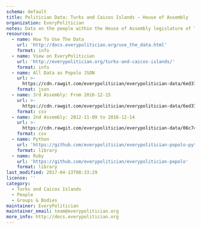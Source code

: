 ```yaml
---
schema: default
title: Politician Data: Turks and Caicos Islands — House of Assembly
organization: EveryPolitician
notes: Data on the people within the House of Assembly legislature of Turks and Caicos Islands.
resources:
  - name: How To Use The Data
    url: 'http://docs.everypolitician.org/use_the_data.html'
    format: info
  - name: View on EveryPolitician
    url: 'http://everypolitician.org/turks-and-caicos-islands/'
    format: info
  - name: All Data as Popolo JSON
    url: >-
      https://cdn.rawgit.com/everypolitician/everypolitician-data/6ed37ad2e55310a0569e6376bd34468aea55ab53/data/Turks_and_Caicos_Islands/Assembly/ep-popolo-v1.0.json
    format: json
  - name: 3rd Assembly: From 2016-12-15
    url: >-
      https://cdn.rawgit.com/everypolitician/everypolitician-data/6ed37ad2e55310a0569e6376bd34468aea55ab53/data/Turks_and_Caicos_Islands/Assembly/term-2016.csv
    format: csv
  - name: 2nd Assembly: 2012-11-09 to 2016-12-14
    url: >-
      https://cdn.rawgit.com/everypolitician/everypolitician-data/06c744ece29c71782c2b35ac412567998d62c718/data/Turks_and_Caicos_Islands/Assembly/term-2012.csv
    format: csv
  - name: Python
    url: 'https://github.com/everypolitician/everypolitician-popolo-python'
    format: library
  - name: Ruby
    url: 'https://github.com/everypolitician/everypolitician-popolo'
    format: library
last_modified: 2017-04-13T08:33:29
license: ''
category:
  - Turks and Caicos Islands
  - People
  - Groups & Bodies
maintainer: EveryPolitician
maintainer_email: team@everypolitician.org
more_info: http://docs.everypolitician.org
---
```

